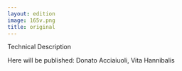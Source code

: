```yaml
---
layout: edition
image: 165v.png
title: original
---
```


Technical Description

Here will be published: Donato Acciaiuoli, Vita Hannibalis
